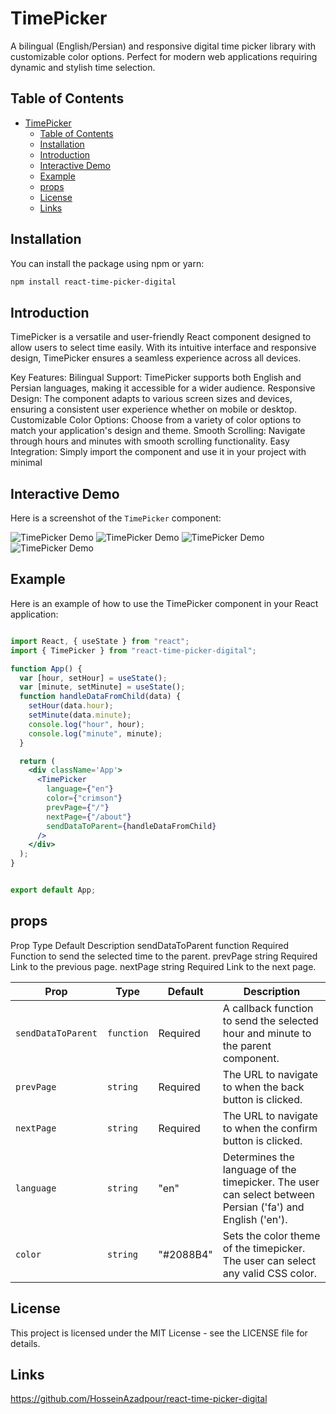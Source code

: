 # TimePicker

A bilingual (English/Persian) and responsive digital time picker library with customizable color options. Perfect for modern web applications requiring dynamic and stylish time selection.

## Table of Contents

- [TimePicker](#timepicker)
  - [Table of Contents](#table-of-contents)
  - [Installation](#installation)
  - [Introduction](#introduction)
  - [Interactive Demo](#interactive-demo)
  - [Example](#example)
  - [props](#props)
  - [License](#license)
  - [Links](#links)

## Installation

You can install the package using npm or yarn:

```bash
npm install react-time-picker-digital
```

## Introduction

TimePicker is a versatile and user-friendly React component designed to allow users to select time easily. With its intuitive interface and responsive design, TimePicker ensures a seamless experience across all devices.

Key Features:
Bilingual Support: TimePicker supports both English and Persian languages, making it accessible for a wider audience.
Responsive Design: The component adapts to various screen sizes and devices, ensuring a consistent user experience whether on mobile or desktop.
Customizable Color Options: Choose from a variety of color options to match your application's design and theme.
Smooth Scrolling: Navigate through hours and minutes with smooth scrolling functionality.
Easy Integration: Simply import the component and use it in your project with minimal

## Interactive Demo

Here is a screenshot of the `TimePicker` component:

![TimePicker Demo](https://github.com/HosseinAzadpour/react-time-picker-digital/blob/users/TimePickerEnDesk.png)
![TimePicker Demo](https://github.com/HosseinAzadpour/react-time-picker-digital/blob/users/TimePickerEnPhone.png)
![TimePicker Demo](https://github.com/HosseinAzadpour/react-time-picker-digital/blob/users/TimePickerFaDesk.png)
![TimePicker Demo](https://github.com/HosseinAzadpour/react-time-picker-digital/blob/users/TimePickerFaPhone.png)

## Example

Here is an example of how to use the TimePicker component in your React application:

```jsx

import React, { useState } from "react";
import { TimePicker } from "react-time-picker-digital";

function App() {
  var [hour, setHour] = useState();
  var [minute, setMinute] = useState();
  function handleDataFromChild(data) {
    setHour(data.hour);
    setMinute(data.minute);
    console.log("hour", hour);
    console.log("minute", minute);
  }

  return (
    <div className='App'>
      <TimePicker
        language={"en"}
        color={"crimson"}
        prevPage={"/"}
        nextPage={"/about"}
        sendDataToParent={handleDataFromChild}
      />
    </div>
  );
}


export default App;
```

## props

Prop Type Default Description
sendDataToParent function Required Function to send the selected time to the parent.
prevPage string Required Link to the previous page.
nextPage string Required Link to the next page.

| Prop               | Type       | Default   | Description                                                                                               |
| ------------------ | ---------- | --------- | --------------------------------------------------------------------------------------------------------- |
| `sendDataToParent` | `function` | Required  | A callback function to send the selected hour and minute to the parent component.                         |
| `prevPage`         | `string`   | Required  | The URL to navigate to when the back button is clicked.                                                   |
| `nextPage`         | `string`   | Required  | The URL to navigate to when the confirm button is clicked.                                                |
| `language`         | `string`   | "en"      | Determines the language of the timepicker. The user can select between Persian ('fa') and English ('en'). |
| `color`            | `string`   | "#2088B4" | Sets the color theme of the timepicker. The user can select any valid CSS color.                          |

## License

This project is licensed under the MIT License - see the LICENSE file for details.

## Links

https://github.com/HosseinAzadpour/react-time-picker-digital
